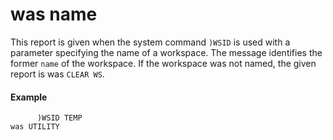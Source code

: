 




<h1 class="heading"><span class="name">was name</span></h1>

This report is given when the system command `)WSID` is used with a parameter specifying the name of a workspace.  The message identifies the former `name` of the workspace.  If the workspace was not named, the given report is was `CLEAR WS`.

#### Example
```apl
      )WSID TEMP
was UTILITY
```



